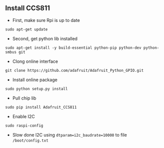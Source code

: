 ## Install CCS811
* First, make sure Rpi is up to date

``sudo apt-get update``

* Second, get python lib installed 

``sudo apt-get install -y build-essential python-pip python-dev python-smbus git``

* Clong online interface

``git clone https://github.com/adafruit/Adafruit_Python_GPIO.git``

* Install online package

``sudo python setup.py install``

* Pull chip lib

``sudo pip install Adafruit_CCS811``

* Enable I2C

``sudo raspi-config``

* Slow done I2C using
``dtparam=i2c_baudrate=10000`` to file
``/boot/config.txt``

